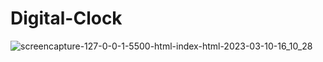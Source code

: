 # Digital-Clock
![screencapture-127-0-0-1-5500-html-index-html-2023-03-10-16_10_28](https://user-images.githubusercontent.com/112069422/224337552-9df819b7-1223-4f7c-a794-aa9efd0e168e.png)
